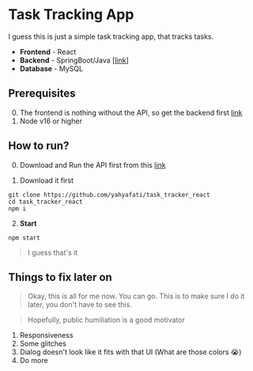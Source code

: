 # Task Tracking App

I guess this is just a simple task tracking app, that tracks tasks.

-   **Frontend** - React
-   **Backend** - SpringBoot/Java \[[link](https://github.com/yahyafati/task_tracker_api)\]
-   **Database** - MySQL

## Prerequisites

0. The frontend is nothing without the API, so get the backend first [link](https://github.com/yahyafati/task_tracker_api)
1. Node v16 or higher

## How to run?

0. Download and Run the API first from this [link](https://github.com/yahyafati/task_tracker_api)

1. Download it first

```
git clone https://github.com/yahyafati/task_tracker_react
cd task_tracker_react
npm i
```

2. **Start**

```
npm start
```

> I guess that's it

## Things to fix later on

> Okay, this is all for me now. You can go. This is to make sure I do it later, you don't have to see this.

> Hopefully, public humiliation is a good motivator

1. Responsiveness
2. Some glitches
3. Dialog doesn't look like it fits with that UI (What are those colors 😭)
4. Do more
